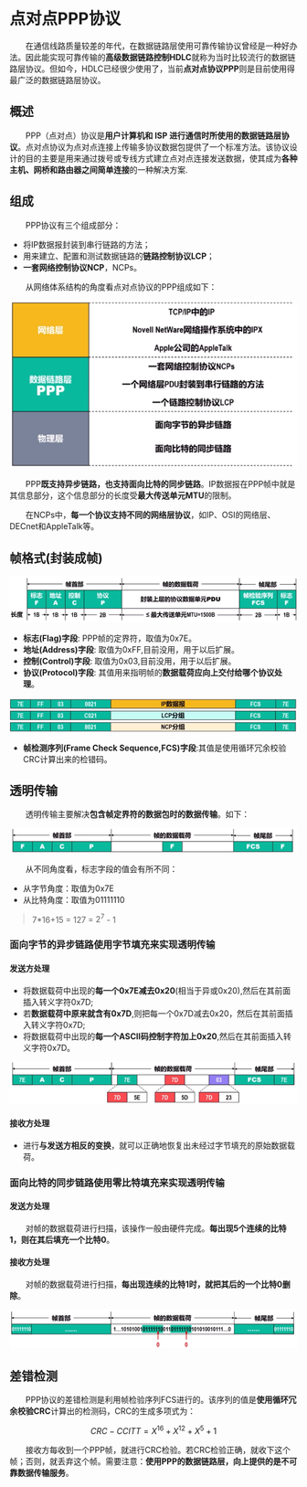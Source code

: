 # 点对点PPP协议

&emsp;&emsp;在通信线路质量较差的年代，在数据链路层使用可靠传输协议曾经是一种好办法。因此能实现可靠传输的**高级数据链路控制HDLC**就称为当时比较流行的数据链路层协议。但如今，HDLC已经很少使用了，当前**点对点协议PPP**则是目前使用得最广泛的数据链路层协议。

## 概述

&emsp;&emsp;PPP（点对点）协议是**用户计算机和 ISP 进行通信时所使用的数据链路层协议**。点对点协议为点对点连接上传输多协议数据包提供了一个标准方法。该协议设计的目的主要是用来通过拨号或专线方式建立点对点连接发送数据，使其成为**各种主机、网桥和路由器之间简单连接**的一种解决方案.

## 组成

&emsp;&emsp;PPP协议有三个组成部分：

- 将IP数据报封装到串行链路的方法；
- 用来建立、配置和测试数据链路的**链路控制协议LCP**；
- **一套网络控制协议NCP**，NCPs。

&emsp;&emsp;从网络体系结构的角度看点对点协议的PPP组成如下：

![](imags/31.png)

&emsp;&emsp;PPP**既支持异步链路，也支持面向比特的同步链路**。IP数据报在PPP帧中就是其信息部分，这个信息部分的长度受**最大传送单元MTU**的限制。

&emsp;&emsp;在NCPs中，**每一个协议支持不同的网络层协议**，如IP、OSI的网络层、DECnet和AppleTalk等。

## 帧格式(封装成帧)

![](imags/32.png)

- **标志(Flag)字段**: PPP帧的定界符，取值为0x7E。
- **地址(Address)字段**: 取值为0xFF,目前没用，用于以后扩展。
- **控制(Control)字段**: 取值为0x03,目前没用，用于以后扩展。
- **协议(Protocol)字段**: 其值用来指明帧的**数据载荷应向上交付给哪个协议处理**。

![](imags/33.png)

- **帧检测序列(Frame Check Sequence,FCS)字段**:其值是使用循环冗余校验CRC计算出来的检错码。

## 透明传输

&emsp;&emsp;透明传输主要解决**包含帧定界符的数据包时的数据传输**。如下：

![](imags/34.png)

&emsp;&emsp;从不同角度看，标志字段的值会有所不同：
- 从字节角度：取值为0x7E
- 从比特角度：取值为01111110

> 7*16+15 = 127 = $2^{7}$ - 1

### 面向字节的异步链路使用字节填充来实现透明传输

#### **发送方处理**

- 将数据载荷中出现的**每一个0x7E减去0x20**(相当于异或0x20),然后在其前面插入转义字符0x7D;
- 若**数据载荷中原来就含有0x7D**,则把每一个0x7D减去0x20，然后在其前面插入转义字符0x7D;
- 将数据载荷中出现的**每一个ASCII码控制字符加上0x20**,然后在其前面插入转义字符0x7D。

![](imags/35.png)

#### **接收方处理**

- 进行**与发送方相反的变换**，就可以正确地恢复出未经过字节填充的原始数据载荷。



### 面向比特的同步链路使用零比特填充来实现透明传输

#### **发送方处理**

&emsp;&emsp;对帧的数据载荷进行扫描，该操作一般由硬件完成。**每出现5个连续的比特1，则在其后填充一个比特0**。

#### **接收方处理**

&emsp;&emsp;对帧的数据载荷进行扫描，**每出现连续的比特1时，就把其后的一个比特0删除**。

![](imags/36.png)

## 差错检测

&emsp;&emsp;PPP协议的差错检测是利用帧检验序列FCS进行的。该序列的值是**使用循环冗余校验CRC**计算出的检测码，CRC的生成多项式为：

$$
    CRC - CCITT = X^{16} + X^{12} + X^{5} + 1
$$

&emsp;&emsp;接收方每收到一个PPP帧，就进行CRC检验。若CRC检验正确，就收下这个帧；否则，就丢弃这个帧。需要注意：**使用PPP的数据链路层，向上提供的是不可靠数据传输服务**。